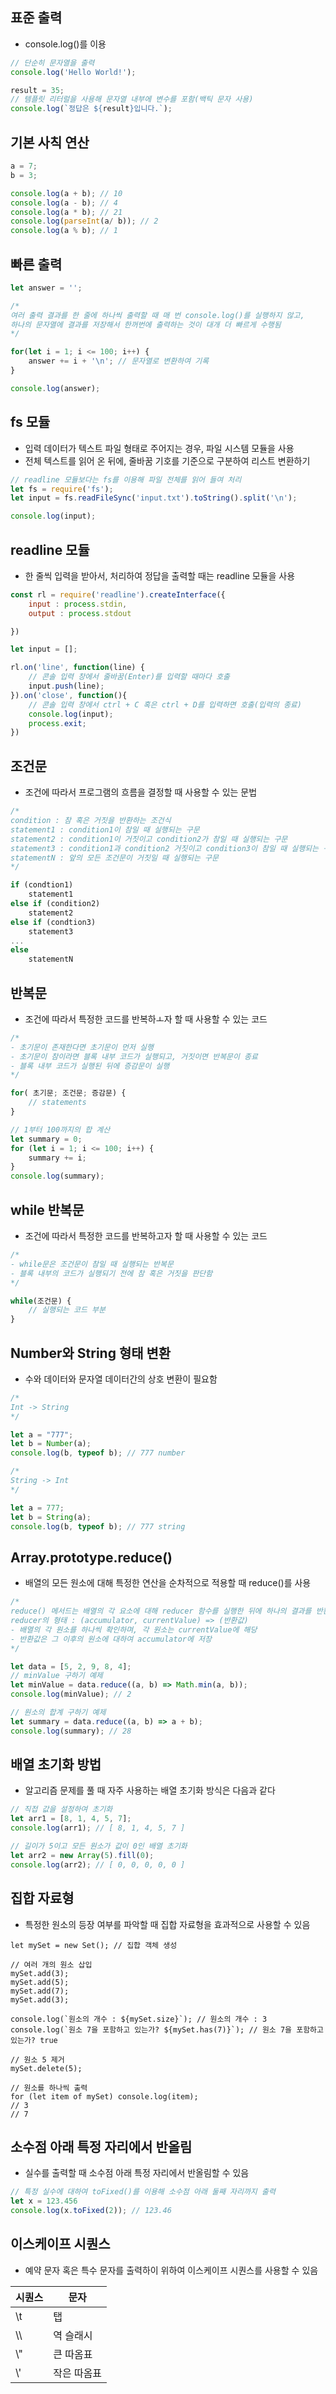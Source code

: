 ## 표준 출력
- console.log()를 이용
```javascript
// 단순히 문자열을 출력
console.log('Hello World!');

result = 35;
// 템플릿 리터럴을 사용해 문자열 내부에 변수를 포함(백틱 문자 사용)
console.log(`정답은 ${result}입니다.`);
```
## 기본 사칙 연산
```javaScript
a = 7;
b = 3;

console.log(a + b); // 10
console.log(a - b); // 4
console.log(a * b); // 21
console.log(parseInt(a/ b)); // 2
console.log(a % b); // 1
```

## 빠른 출력
```javaScript
let answer = ''; 

/*
여러 출력 결과를 한 줄에 하나씩 출력할 때 매 번 console.log()를 실행하지 않고,
하나의 문자열에 결과를 저장해서 한꺼번에 출력하는 것이 대개 더 빠르게 수행됨
*/

for(let i = 1; i <= 100; i++) {
    answer += i + '\n'; // 문자열로 변환하여 기록
}

console.log(answer);
```
## fs 모듈
- 입력 데이터가 텍스트 파일 형태로 주어지는 경우, 파일 시스템 모듈을 사용
- 전체 텍스트를 읽어 온 뒤에, 줄바꿈 기호를 기준으로 구분하여 리스트 변환하기
```javaScript
// readline 모듈보다는 fs를 이용해 파일 전체를 읽어 들여 처리
let fs = require('fs');
let input = fs.readFileSync('input.txt').toString().split('\n');

console.log(input);
```
## readline 모듈
- 한 줄씩 입력을 받아서, 처리하여 정답을 출력할 때는 readline 모듈을 사용
```javaScript
const rl = require('readline').createInterface({
    input : process.stdin,
    output : process.stdout

})  

let input = [];

rl.on('line', function(line) {
    // 콘솔 입력 창에서 줄바꿈(Enter)를 입력할 때마다 호출
    input.push(line);
}).on('close', function(){
    // 콘솔 입력 창에서 ctrl + C 혹은 ctrl + D를 입력하면 호출(입력의 종료)
    console.log(input);
    process.exit;
})
```
## 조건문
- 조건에 따라서 프로그램의 흐름을 결정할 때 사용할 수 있는 문법
```javaScript
/*
condition : 참 혹은 거짓을 반환하는 조건식
statement1 : condition1이 참일 때 실행되는 구문
statement2 : condition1이 거짓이고 condition2가 참일 때 실행되는 구문
statement3 : condition1과 condition2 거짓이고 condition3이 참일 때 실행되는 구문
statementN : 앞의 모든 조건문이 거짓일 때 실행되는 구문
*/

if (condtion1)
    statement1
else if (condition2)
    statement2
else if (condtion3)
    statement3
...
else
    statementN
```
## 반복문
- 조건에 따라서 특정한 코드를 반복하ㅗ자 할 때 사용할 수 있는 코드
```javaScript
/*
- 초기문이 존재한다면 초기문이 먼저 실행
- 초기문이 참이라면 블록 내부 코드가 실행되고, 거짓이면 반복문이 종료
- 블록 내부 코드가 실행된 뒤에 증감문이 실행
*/

for( 초기문; 조건문; 증감문) {
    // statements
}

// 1부터 100까지의 합 계산
let summary = 0;
for (let i = 1; i <= 100; i++) {
    summary += i;
}
console.log(summary);
```
## while 반복문
- 조건에 따라서 특정한 코드를 반복하고자 할 때 사용할 수 있는 코드
```javaScript
/*
- while문은 조건문이 참일 때 실행되는 반복문
- 블록 내부의 코드가 실행되기 전에 참 혹은 거짓을 판단함
*/

while(조건문) {
    // 실행되는 코드 부분
}
```
## Number와 String 형태 변환
- 수와 데이터와 문자열 데이터간의 상호 변환이 필요함
```javaScript
/*
Int -> String
*/

let a = "777";
let b = Number(a);
console.log(b, typeof b); // 777 number

/*
String -> Int
*/

let a = 777;
let b = String(a);
console.log(b, typeof b); // 777 string
```
## Array.prototype.reduce()
- 배열의 모든 원소에 대해 특정한 연산을 순차적으로 적용할 때 reduce()를 사용
```javaScript
/*
reduce() 메서드는 배열의 각 요소에 대해 reducer 함수를 실행한 뒤에 하나의 결과를 반환
reducer의 형태 : (accumulator, currentValue) => (반환값)
- 배열의 각 원소를 하나씩 확인하며, 각 원소는 currentValue에 해당
- 반환값은 그 이후의 원소에 대하여 accumulator에 저장
*/

let data = [5, 2, 9, 8, 4];
// minValue 구하기 예제
let minValue = data.reduce((a, b) => Math.min(a, b));
console.log(minValue); // 2

// 원소의 합계 구하기 예제
let summary = data.reduce((a, b) => a + b);
console.log(summary); // 28
```
## 배열 초기화 방법
- 알고리즘 문제를 풀 때 자주 사용하는 배열 초기화 방식은 다음과 같다
```javaScript
// 직접 값을 설정하여 초기화
let arr1 = [8, 1, 4, 5, 7];
console.log(arr1); // [ 8, 1, 4, 5, 7 ]

// 길이가 5이고 모든 원소가 값이 0인 배열 초기화
let arr2 = new Array(5).fill(0);
console.log(arr2); // [ 0, 0, 0, 0, 0 ]
```
## 집합 자료형
- 특정한 원소의 등장 여부를 파악할 때 집합 자료형을 효과적으로 사용할 수 있음
```
let mySet = new Set(); // 집합 객체 생성

// 여러 개의 원소 삽입
mySet.add(3);
mySet.add(5);
mySet.add(7);
mySet.add(3);
  
console.log(`원소의 개수 : ${mySet.size}`); // 원소의 개수 : 3
console.log(`원소 7을 포함하고 있는가? ${mySet.has(7)}`); // 원소 7을 포함하고 있는가? true

// 원소 5 제거
mySet.delete(5);

// 원소를 하나씩 출력
for (let item of mySet) console.log(item);
// 3
// 7
```
## 소수점 아래 특정 자리에서 반올림
- 실수를 출력할 때 소수점 아래 특정 자리에서 반올림할 수 있음
```javaScript
// 특정 실수에 대하여 toFixed()를 이용해 소수점 아래 둘째 자리까지 출력
let x = 123.456
console.log(x.toFixed(2)); // 123.46
```
## 이스케이프 시퀀스
- 예약 문자 혹은 특수 문자를 출력하이 위하여 이스케이프 시퀀스를 사용할 수 있음

| 시퀀스 | 문자        |
| ------ | ----------- |
| \\t    | 탭          |
| \\\    | 역 슬래시   |
| \\"    | 큰 따옴표   |
| \\'    | 작은 따옴표 |
